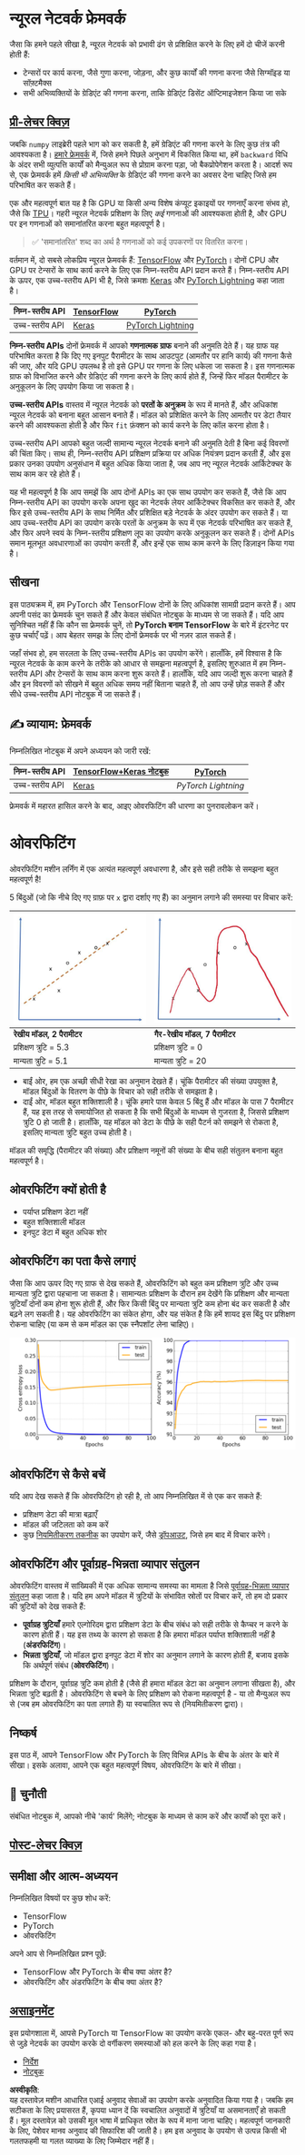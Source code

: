 # न्यूरल नेटवर्क फ्रेमवर्क

जैसा कि हमने पहले सीखा है, न्यूरल नेटवर्क को प्रभावी ढंग से प्रशिक्षित करने के लिए हमें दो चीजें करनी होती हैं:

* टेन्सरों पर कार्य करना, जैसे गुणा करना, जोड़ना, और कुछ कार्यों की गणना करना जैसे सिग्मॉइड या सॉफ़्टमैक्स
* सभी अभिव्यक्तियों के ग्रेडिएंट की गणना करना, ताकि ग्रेडिएंट डिसेंट ऑप्टिमाइजेशन किया जा सके

## [प्री-लेचर क्विज़](https://red-field-0a6ddfd03.1.azurestaticapps.net/quiz/105)

जबकि `numpy` लाइब्रेरी पहले भाग को कर सकती है, हमें ग्रेडिएंट की गणना करने के लिए कुछ तंत्र की आवश्यकता है। [हमारे फ्रेमवर्क](../../../../../lessons/3-NeuralNetworks/04-OwnFramework/OwnFramework.ipynb) में, जिसे हमने पिछले अनुभाग में विकसित किया था, हमें `backward` विधि के अंदर सभी व्युत्पत्ति कार्यों को मैन्युअल रूप से प्रोग्राम करना पड़ा, जो बैकप्रोपेगेशन करता है। आदर्श रूप से, एक फ्रेमवर्क हमें *किसी भी अभिव्यक्ति* के ग्रेडिएंट की गणना करने का अवसर देना चाहिए जिसे हम परिभाषित कर सकते हैं।

एक और महत्वपूर्ण बात यह है कि GPU या किसी अन्य विशेष कंप्यूट इकाइयों पर गणनाएँ करना संभव हो, जैसे कि [TPU](https://en.wikipedia.org/wiki/Tensor_Processing_Unit)। गहरी न्यूरल नेटवर्क प्रशिक्षण के लिए *कई* गणनाओं की आवश्यकता होती है, और GPU पर इन गणनाओं को समानांतरित करना बहुत महत्वपूर्ण है।

> ✅ 'समानांतरित' शब्द का अर्थ है गणनाओं को कई उपकरणों पर वितरित करना।

वर्तमान में, दो सबसे लोकप्रिय न्यूरल फ्रेमवर्क हैं: [TensorFlow](http://TensorFlow.org) और [PyTorch](https://pytorch.org/)। दोनों CPU और GPU पर टेन्सरों के साथ कार्य करने के लिए एक निम्न-स्तरीय API प्रदान करते हैं। निम्न-स्तरीय API के ऊपर, एक उच्च-स्तरीय API भी है, जिसे क्रमशः [Keras](https://keras.io/) और [PyTorch Lightning](https://pytorchlightning.ai/) कहा जाता है।

निम्न-स्तरीय API | [TensorFlow](http://TensorFlow.org) | [PyTorch](https://pytorch.org/)
--------------|-------------------------------------|--------------------------------
उच्च-स्तरीय API| [Keras](https://keras.io/) | [PyTorch Lightning](https://pytorchlightning.ai/)

**निम्न-स्तरीय APIs** दोनों फ्रेमवर्क में आपको **गणनात्मक ग्राफ** बनाने की अनुमति देते हैं। यह ग्राफ यह परिभाषित करता है कि दिए गए इनपुट पैरामीटर के साथ आउटपुट (आमतौर पर हानि कार्य) की गणना कैसे की जाए, और यदि GPU उपलब्ध है तो इसे GPU पर गणना के लिए धकेला जा सकता है। इस गणनात्मक ग्राफ को विभाजित करने और ग्रेडिएंट की गणना करने के लिए कार्य होते हैं, जिन्हें फिर मॉडल पैरामीटर के अनुकूलन के लिए उपयोग किया जा सकता है।

**उच्च-स्तरीय APIs** वास्तव में न्यूरल नेटवर्क को **परतों के अनुक्रम** के रूप में मानते हैं, और अधिकांश न्यूरल नेटवर्क को बनाना बहुत आसान बनाते हैं। मॉडल को प्रशिक्षित करने के लिए आमतौर पर डेटा तैयार करने की आवश्यकता होती है और फिर `fit` फ़ंक्शन को कार्य करने के लिए कॉल करना होता है।

उच्च-स्तरीय API आपको बहुत जल्दी सामान्य न्यूरल नेटवर्क बनाने की अनुमति देती है बिना कई विवरणों की चिंता किए। साथ ही, निम्न-स्तरीय API प्रशिक्षण प्रक्रिया पर अधिक नियंत्रण प्रदान करती हैं, और इस प्रकार उनका उपयोग अनुसंधान में बहुत अधिक किया जाता है, जब आप नए न्यूरल नेटवर्क आर्किटेक्चर के साथ काम कर रहे होते हैं।

यह भी महत्वपूर्ण है कि आप समझें कि आप दोनों APIs का एक साथ उपयोग कर सकते हैं, जैसे कि आप निम्न-स्तरीय API का उपयोग करके अपना खुद का नेटवर्क लेयर आर्किटेक्चर विकसित कर सकते हैं, और फिर इसे उच्च-स्तरीय API के साथ निर्मित और प्रशिक्षित बड़े नेटवर्क के अंदर उपयोग कर सकते हैं। या आप उच्च-स्तरीय API का उपयोग करके परतों के अनुक्रम के रूप में एक नेटवर्क परिभाषित कर सकते हैं, और फिर अपने स्वयं के निम्न-स्तरीय प्रशिक्षण लूप का उपयोग करके अनुकूलन कर सकते हैं। दोनों APIs समान मूलभूत अवधारणाओं का उपयोग करती हैं, और इन्हें एक साथ काम करने के लिए डिज़ाइन किया गया है।

## सीखना

इस पाठ्यक्रम में, हम PyTorch और TensorFlow दोनों के लिए अधिकांश सामग्री प्रदान करते हैं। आप अपनी पसंद का फ्रेमवर्क चुन सकते हैं और केवल संबंधित नोटबुक के माध्यम से जा सकते हैं। यदि आप सुनिश्चित नहीं हैं कि कौन सा फ्रेमवर्क चुनें, तो **PyTorch बनाम TensorFlow** के बारे में इंटरनेट पर कुछ चर्चाएँ पढ़ें। आप बेहतर समझ के लिए दोनों फ्रेमवर्क पर भी नज़र डाल सकते हैं।

जहाँ संभव हो, हम सरलता के लिए उच्च-स्तरीय APIs का उपयोग करेंगे। हालाँकि, हमें विश्वास है कि न्यूरल नेटवर्क के काम करने के तरीके को आधार से समझना महत्वपूर्ण है, इसलिए शुरुआत में हम निम्न-स्तरीय API और टेन्सरों के साथ काम करना शुरू करते हैं। हालाँकि, यदि आप जल्दी शुरू करना चाहते हैं और इन विवरणों को सीखने में बहुत अधिक समय नहीं बिताना चाहते हैं, तो आप उन्हें छोड़ सकते हैं और सीधे उच्च-स्तरीय API नोटबुक में जा सकते हैं।

## ✍️ व्यायाम: फ्रेमवर्क

निम्नलिखित नोटबुक में अपने अध्ययन को जारी रखें:

निम्न-स्तरीय API | [TensorFlow+Keras नोटबुक](../../../../../lessons/3-NeuralNetworks/05-Frameworks/IntroKerasTF.ipynb) | [PyTorch](../../../../../lessons/3-NeuralNetworks/05-Frameworks/IntroPyTorch.ipynb)
--------------|-------------------------------------|--------------------------------
उच्च-स्तरीय API| [Keras](../../../../../lessons/3-NeuralNetworks/05-Frameworks/IntroKeras.ipynb) | *PyTorch Lightning*

फ्रेमवर्क में महारत हासिल करने के बाद, आइए ओवरफिटिंग की धारणा का पुनरावलोकन करें।

# ओवरफिटिंग

ओवरफिटिंग मशीन लर्निंग में एक अत्यंत महत्वपूर्ण अवधारणा है, और इसे सही तरीके से समझना बहुत महत्वपूर्ण है!

5 बिंदुओं (जो कि नीचे दिए गए ग्राफ़ पर `x` द्वारा दर्शाए गए हैं) का अनुमान लगाने की समस्या पर विचार करें:

![linear](../../../../../translated_images/overfit1.f24b71c6f652e59e6bed7245ffbeaecc3ba320e16e2221f6832b432052c4da43.hi.jpg) | ![overfit](../../../../../translated_images/overfit2.131f5800ae10ca5e41d12a411f5f705d9ee38b1b10916f284b787028dd55cc1c.hi.jpg)
-------------------------|--------------------------
**रेखीय मॉडल, 2 पैरामीटर** | **गैर-रेखीय मॉडल, 7 पैरामीटर**
प्रशिक्षण त्रुटि = 5.3 | प्रशिक्षण त्रुटि = 0
मान्यता त्रुटि = 5.1 | मान्यता त्रुटि = 20

* बाईं ओर, हम एक अच्छी सीधी रेखा का अनुमान देखते हैं। चूंकि पैरामीटर की संख्या उपयुक्त है, मॉडल बिंदुओं के वितरण के पीछे के विचार को सही तरीके से समझता है।
* दाईं ओर, मॉडल बहुत शक्तिशाली है। चूंकि हमारे पास केवल 5 बिंदु हैं और मॉडल के पास 7 पैरामीटर हैं, यह इस तरह से समायोजित हो सकता है कि सभी बिंदुओं के माध्यम से गुजरता है, जिससे प्रशिक्षण त्रुटि 0 हो जाती है। हालाँकि, यह मॉडल को डेटा के पीछे के सही पैटर्न को समझने से रोकता है, इसलिए मान्यता त्रुटि बहुत उच्च होती है।

मॉडल की समृद्धि (पैरामीटर की संख्या) और प्रशिक्षण नमूनों की संख्या के बीच सही संतुलन बनाना बहुत महत्वपूर्ण है।

## ओवरफिटिंग क्यों होती है

  * पर्याप्त प्रशिक्षण डेटा नहीं
  * बहुत शक्तिशाली मॉडल
  * इनपुट डेटा में बहुत अधिक शोर

## ओवरफिटिंग का पता कैसे लगाएं

जैसा कि आप ऊपर दिए गए ग्राफ से देख सकते हैं, ओवरफिटिंग को बहुत कम प्रशिक्षण त्रुटि और उच्च मान्यता त्रुटि द्वारा पहचाना जा सकता है। सामान्यतः प्रशिक्षण के दौरान हम देखेंगे कि प्रशिक्षण और मान्यता त्रुटियाँ दोनों कम होना शुरू होती हैं, और फिर किसी बिंदु पर मान्यता त्रुटि कम होना बंद कर सकती है और बढ़ने लग सकती है। यह ओवरफिटिंग का संकेत होगा, और यह संकेत है कि हमें शायद इस बिंदु पर प्रशिक्षण रोकना चाहिए (या कम से कम मॉडल का एक स्नैपशॉट लेना चाहिए)।

![overfitting](../../../../../translated_images/Overfitting.408ad91cd90b4371d0a81f4287e1409c359751adeb1ae450332af50e84f08c3e.hi.png)

## ओवरफिटिंग से कैसे बचें

यदि आप देख सकते हैं कि ओवरफिटिंग हो रही है, तो आप निम्नलिखित में से एक कर सकते हैं:

 * प्रशिक्षण डेटा की मात्रा बढ़ाएँ
 * मॉडल की जटिलता को कम करें
 * कुछ [नियमितीकरण तकनीक](../../4-ComputerVision/08-TransferLearning/TrainingTricks.md) का उपयोग करें, जैसे [ड्रॉपआउट](../../4-ComputerVision/08-TransferLearning/TrainingTricks.md#Dropout), जिसे हम बाद में विचार करेंगे।

## ओवरफिटिंग और पूर्वाग्रह-भिन्नता व्यापार संतुलन

ओवरफिटिंग वास्तव में सांख्यिकी में एक अधिक सामान्य समस्या का मामला है जिसे [पूर्वाग्रह-भिन्नता व्यापार संतुलन](https://en.wikipedia.org/wiki/Bias%E2%80%93variance_tradeoff) कहा जाता है। यदि हम अपने मॉडल में त्रुटियों के संभावित स्रोतों पर विचार करें, तो हम दो प्रकार की त्रुटियों को देख सकते हैं:

* **पूर्वाग्रह त्रुटियाँ** हमारे एल्गोरिदम द्वारा प्रशिक्षण डेटा के बीच संबंध को सही तरीके से कैप्चर न करने के कारण होती हैं। यह इस तथ्य के कारण हो सकता है कि हमारा मॉडल पर्याप्त शक्तिशाली नहीं है (**अंडरफिटिंग**)।
* **भिन्नता त्रुटियाँ**, जो मॉडल द्वारा इनपुट डेटा में शोर का अनुमान लगाने के कारण होती हैं, बजाय इसके कि अर्थपूर्ण संबंध (**ओवरफिटिंग**)।

प्रशिक्षण के दौरान, पूर्वाग्रह त्रुटि कम होती है (जैसे ही हमारा मॉडल डेटा का अनुमान लगाना सीखता है), और भिन्नता त्रुटि बढ़ती है। ओवरफिटिंग से बचने के लिए प्रशिक्षण को रोकना महत्वपूर्ण है - या तो मैन्युअल रूप से (जब हम ओवरफिटिंग का पता लगाते हैं) या स्वचालित रूप से (नियमितीकरण द्वारा)।

## निष्कर्ष

इस पाठ में, आपने TensorFlow और PyTorch के लिए विभिन्न APIs के बीच के अंतर के बारे में सीखा। इसके अलावा, आपने एक बहुत महत्वपूर्ण विषय, ओवरफिटिंग के बारे में सीखा।

## 🚀 चुनौती

संबंधित नोटबुक में, आपको नीचे 'कार्य' मिलेंगे; नोटबुक के माध्यम से काम करें और कार्यों को पूरा करें।

## [पोस्ट-लेचर क्विज़](https://red-field-0a6ddfd03.1.azurestaticapps.net/quiz/205)

## समीक्षा और आत्म-अध्ययन

निम्नलिखित विषयों पर कुछ शोध करें:

- TensorFlow
- PyTorch
- ओवरफिटिंग

अपने आप से निम्नलिखित प्रश्न पूछें:

- TensorFlow और PyTorch के बीच क्या अंतर है?
- ओवरफिटिंग और अंडरफिटिंग के बीच क्या अंतर है?

## [असाइनमेंट](lab/README.md)

इस प्रयोगशाला में, आपसे PyTorch या TensorFlow का उपयोग करके एकल- और बहु-परत पूर्ण रूप से जुड़े नेटवर्क का उपयोग करके दो वर्गीकरण समस्याओं को हल करने के लिए कहा गया है।

* [निर्देश](lab/README.md)
* [नोटबुक](../../../../../lessons/3-NeuralNetworks/05-Frameworks/lab/LabFrameworks.ipynb)

**अस्वीकृति**:  
यह दस्तावेज़ मशीन आधारित एआई अनुवाद सेवाओं का उपयोग करके अनुवादित किया गया है। जबकि हम सटीकता के लिए प्रयासरत हैं, कृपया ध्यान दें कि स्वचालित अनुवादों में त्रुटियाँ या असमानताएँ हो सकती हैं। मूल दस्तावेज़ को उसकी मूल भाषा में प्राधिकृत स्रोत के रूप में माना जाना चाहिए। महत्वपूर्ण जानकारी के लिए, पेशेवर मानव अनुवाद की सिफारिश की जाती है। हम इस अनुवाद के उपयोग से उत्पन्न किसी भी गलतफहमी या गलत व्याख्या के लिए जिम्मेदार नहीं हैं।